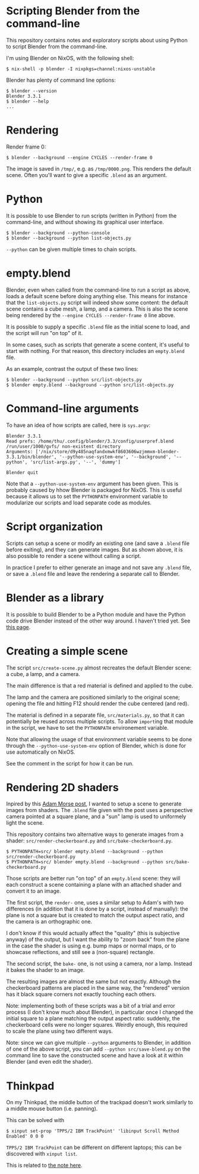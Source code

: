 # Scripting Blender from the command-line

This repository contains notes and exploratory scripts about using Python to
script Blender from the command-line.

I'm using Blender on NixOS, with the following shell:

```
$ nix-shell -p blender -I nixpkgs=channel:nixos-unstable
```

Blender has plenty of command line options:

```
$ blender --version
Blender 3.3.1
$ blender --help
...
```

# Rendering

Render frame 0:

```
$ blender --background --engine CYCLES --render-frame 0
```

The image is saved in `/tmp/`, e.g. as `/tmp/0000.png`. This renders the
default scene. Often you'll want to give a specific `.blend` as an argument.

# Python

It is possible to use Blender to run scripts (written in Python) from the
command-line, and without showing its graphical user interface.

```
$ blender --background --python-console
$ blender --background --python list-objects.py
```

`--python` can be given multiple times to chain scripts.

# empty.blend

Blender, even when called from the command-line to run a script as above, loads
a default scene before doing anything else. This means for instance that the
`list-objects.py` script will indeed show some content: the default scene
contains a cube mesh, a lamp, and a camera. This is also the scene being
rendered by the `--engine CYCLES --render-frame 0` line above.

It is possible to supply a specific `.blend` file as the initial scene to load,
and the script will run "on top" of it.

In some cases, such as scripts that generate a scene content, it's useful to
start with nothing. For that reason, this directory includes an `empty.blend`
file.

As an example, contrast the output of these two lines:

```
$ blender --background --python src/list-objects.py
$ blender empty.blend --background --python src/list-objects.py
```

# Command-line arguments

To have an idea of how scripts are called, here is `sys.argv`:

```
Blender 3.3.1
Read prefs: /home/thu/.config/blender/3.3/config/userpref.blend
/run/user/1000/gvfs/ non-existent directory
Arguments: ['/nix/store/d9y485naqfandxmwkf8603606wzjmmxm-blender-3.3.1/bin/blender', '--python-use-system-env', '--background', '--python', 'src/list-args.py', '--', 'dummy']

Blender quit
```

Note that a `--python-use-system-env` argument has been given. This is probably
caused by hhow Blender is packaged for NixOS. This is useful because it allows
us to set the `PYTHONPATH` environment variable to modularize our scripts and
load separate code as modules.

# Script organization

Scripts can setup a scene or modify an existing one (and save a `.blend` file
before exiting), and they can generate images. But as shown above, it is also
possible to render a scene without calling a script.

In practice I prefer to either generate an image and not save any `.blend`
file, or save a `.blend` file and leave the rendering a separate call to
Blender.

# Blender as a library

It is possible to build Blender to be a Python module and have the Python code
drive Blender instead of the other way around. I haven't tried yet.  See [this
page](https://wiki.blender.org/wiki/Building_Blender/Other/BlenderAsPyModule).

# Creating a simple scene

The script `src/create-scene.py` almost recreates the default Blender scene: a
cube, a lamp, and a camera.

The main difference is that a red material is defined and applied to the cube.

The lamp and the camera are positioned similarly to the original scene; opening
the file and hitting F12 should render the cube centered (and red).

The material is defined in a separate file, `src/materials.py`, so that it can
potentially be reused across multiple scripts. To allow `import`ing that module
in the script, we have to set the `PYTHONPATH` environement variable.

Note that allowing the usage of that environment variable seems to be done
through the `--python-use-system-env` option of Blender, which is done for use
automatically on NixOS.

See the comment in the script for how it can be run.

# Rendering 2D shaders

Inpired by this [Adam Morse
post](https://components.ai/files/pub/ntYEnMsFEpobrsSoSabY), I wanted to setup
a scene to generate images from shaders. The `.blend` file given with the post
uses a perspective camera pointed at a square plane, and a "sun" lamp is used
to uniformely light the scene.

This repository contains two alternative ways to generate images from a shader:
`src/render-checkerboard.py` and `src/bake-checkerboard.py`.

```
$ PYTHONPATH=src/ blender empty.blend --background --python src/render-checkerboard.py
$ PYTHONPATH=src/ blender empty.blend --background --python src/bake-checkerboard.py
```

Those scripts are better run "on top" of an `empty.blend` scene: they will each
construct a scene containing a plane with an attached shader and convert it to
an image.

The first script, the `render-` one, uses a similar setup to Adam's with two
differences (in addition that it is done by a script, instead of manually): the
plane is not a square but is created to match the output aspect ratio, and the
camera is an orthographic one.

I don't know if this would actually affect the "quality" (this is subjective
anyway) of the output, but I want the ability to "zoom back" from the plane in
the case the shader is using e.g. bump maps or normal maps, or to showcase
reflections, and still see a (non-square) rectangle.

The second script, the `bake-` one, is not using a camera, nor a lamp. Instead
it bakes the shader to an image.

The resulting images are almost the same but not exactly. Although the
checkerboard patterns are placed in the same way, the "rendered" version has it
black square corners not exactly touching each others.

Note: implementing both of these scripts was a bit of a trial and error process
(I don't know much about Blender), in particular once I changed the initial
square to a plane matching the output aspect ratio: suddenly, the checkerboard
cells were no longer squares. Weirdly enough, this required to scale the plane
using two different ways.

Note: since we can give multiple `--python` arguments to Blender, in addition
of one of the above script, you can add `--python src/save-blend.py` on the
command line to save the constructed scene and have a look at it within
Blender (and even edit the shader).

# Thinkpad

On my Thinkpad, the middle button of the trackpad doesn't work similarly to a middle mouse button (i.e. panning).

This can be solved with

```
$ xinput set-prop 'TPPS/2 IBM TrackPoint' 'libinput Scroll Method Enabled' 0 0 0
```

`TPPS/2 IBM TrackPoint` can be different on different laptops; this can be
discovered with `xinput list`.

This is related to [the note
here](https://wayland.freedesktop.org/libinput/doc/latest/scrolling.html#on-button-scrolling).
